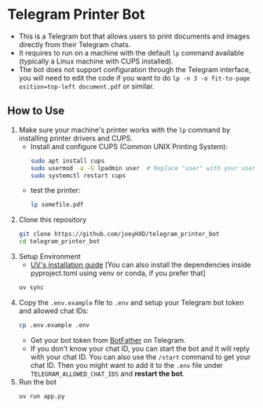 # Telegram Printer Bot
- This is a Telegram bot that allows users to print documents and images directly from their Telegram chats. 
- It requires to run on a machine with the default `lp` command available (typically a Linux machine with CUPS installed). 
- The bot does not support configuration through the Telegram interface, you will need to edit the code if you want to do `lp -n 3 -o fit-to-page osition=top-left document.pdf` or similar.

## How to Use
1. Make sure your machine's printer works with the `lp` command by installing printer drivers and CUPS.
    - Install and configure CUPS (Common UNIX Printing System):
        ```bash
        sudo apt install cups
        sudo usermod -a -G lpadmin user  # Replace "user" with your username
        sudo systemctl restart cups
        ```
    - test the printer:
        ```bash
        lp somefile.pdf
        ```
2. Clone this repository
    ```bash
    git clone https://github.com/joeyHXD/telegram_printer_bot
    cd telegram_printer_bot
    ```
3. Setup Environment
   - [UV's installation guide](https://docs.astral.sh/uv/getting-started/installation/) [You can also install the dependencies inside pyproject.toml using venv or conda, if you prefer that]
    ```bash
    uv sync
    ```
4. Copy the `.env.example` file to `.env` and setup your Telegram bot token and allowed chat IDs:
    ```bash
    cp .env.example .env
    ```
    - Get your bot token from [BotFather](https://t.me/botfather) on Telegram.
    - If you don't know your chat ID, you can start the bot and it will reply with your chat ID. You can also use the `/start` command to get your chat ID. Then you might want to add it to the `.env` file under `TELEGRAM_ALLOWED_CHAT_IDS` and **restart the bot**.
5. Run the bot
    ```bash
    uv run app.py
    ```